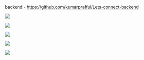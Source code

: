 backend - https://github.com/kumarprafful/Lets-connect-backend

![](https://github.com/kumarprafful/taar-frontend/blob/master/src/assets/img/Screenshot%20from%202020-10-09%2014-18-48.png?raw=true)

![](https://github.com/kumarprafful/taar-frontend/blob/master/src/assets/img/Screenshot%20from%202020-10-09%2014-19-22.png?raw=true)

![](https://github.com/kumarprafful/taar-frontend/blob/master/src/assets/img/Screenshot%20from%202020-10-09%2014-22-48.png?raw=true)

![](https://github.com/kumarprafful/taar-frontend/blob/master/src/assets/img/Screenshot%20from%202020-10-09%2014-23-22.png?raw=true)

![](https://github.com/kumarprafful/taar-frontend/blob/master/src/assets/img/Screenshot%20from%202020-10-09%2014-32-11.png?raw=true)
